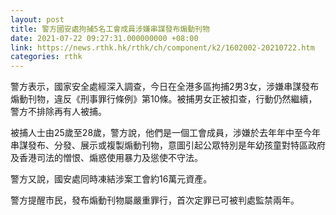 ```yaml
---
layout: post
title: 警方國安處拘捕5名工會成員涉嫌串謀發布煽動刊物
date: 2021-07-22 09:27:31.000000000 +08:00
link: https://news.rthk.hk/rthk/ch/component/k2/1602002-20210722.htm
categories: rthk
---
```


警方表示，國家安全處經深入調查，今日在全港多區拘捕2男3女，涉嫌串謀發布煽動刊物，違反《刑事罪行條例》第10條。被捕男女正被扣查，行動仍然繼續，警方不排除再有人被捕。

被捕人士由25歲至28歲，警方說，他們是一個工會成員，涉嫌於去年年中至今年串謀發布、分發、展示或複製煽動刊物，意圖引起公眾特別是年幼孩童對特區政府及香港司法的憎恨、煽惑使用暴力及慫使不守法。

警方又說，國安處同時凍結涉案工會約16萬元資產。

警方提醒市民，發布煽動刊物屬嚴重罪行，首次定罪已可被判處監禁兩年。
